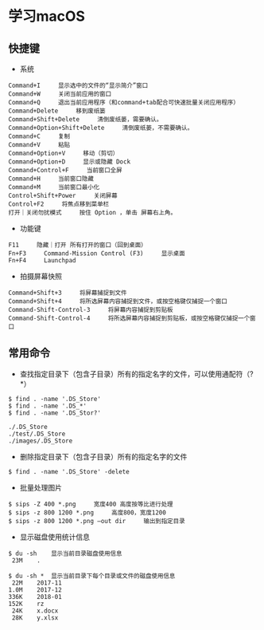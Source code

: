 # 学习macOS

## 快捷键
* 系统
```
Command+I     显示选中的文件的“显示简介”窗口
Command+W     关闭当前应用的窗口
Command+Q     退出当前应用程序（和command+tab配合可快速批量关闭应用程序）
Command+Delete     移到废纸篓
Command+Shift+Delete     清倒废纸蒌，需要确认。
Command+Option+Shift+Delete     清倒废纸蒌，不需要确认。
Command+C     复制
Command+V     粘贴
Command+Option+V     移动（剪切）
Command+Option+D     显示或隐藏 Dock
Command+Control+F     当前窗口全屏
Command+H     当前窗口隐藏
Command+M     当前窗口最小化
Control+Shift+Power     关闭屏幕
Control+F2     将焦点移到菜单栏
打开｜关闭勿扰模式     按住 Option ，单击 屏幕右上角。
```
* 功能键
```
F11     隐藏｜打开 所有打开的窗口（回到桌面）
Fn+F3     Command-Mission Control (F3)     显示桌面
Fn+F4     Launchpad
```

* 拍摄屏幕快照
```
Command+Shift+3     将屏幕捕捉到文件
Command+Shift+4     将所选屏幕内容捕捉到文件，或按空格键仅捕捉一个窗口
Command-Shift-Control-3     将屏幕内容捕捉到剪贴板
Command-Shift-Control-4     将所选屏幕内容捕捉到剪贴板，或按空格键仅捕捉一个窗口
```

## 常用命令
* 查找指定目录下（包含子目录）所有的指定名字的文件，可以使用通配符（? *）
```shell
$ find . -name '.DS_Store'
$ find . -name '.DS_*'
$ find . -name '.DS_Stor?'

./.DS_Store
./test/.DS_Store
./images/.DS_Store
```

* 删除指定目录下（包含子目录）所有的指定名字的文件
```shell
$ find . -name '.DS_Store' -delete
```

* 批量处理图片
```shell
$ sips -Z 400 *.png     宽度400 高度按等比进行处理
$ sips -z 800 1200 *.png     高度800，宽度1200
$ sips -z 800 1200 *.png —out dir     输出到指定目录
```

* 显示磁盘使用统计信息
```shell
$ du -sh    显示当前目录磁盘使用信息
 23M    .

$ du -sh *  显示当前目录下每个目录或文件的磁盘使用信息
 22M    2017-11
1.0M    2017-12
336K    2018-01
152K    rz
 24K    x.docx
 28K    y.xlsx
```
